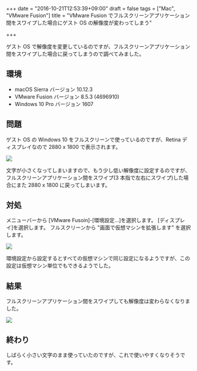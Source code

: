 +++
date = "2016-10-21T12:53:39+09:00"
draft = false
tags = ["Mac", "VMware Fusion"]
title = "VMware Fusion でフルスクリーンアプリケーション間をスワイプした場合にゲスト OS の解像度が変わってしまう"

+++

ゲスト OS で解像度を変更しているのですが、フルスクリーンアプリケーション間をスワイプした場合に戻ってしまうので調べてみました。

<!--more-->

## 環境

* macOS Sierra バージョン 10.12.3
* VMware Fusion バージョン 8.5.3 (4696910)
* Windows 10 Pro バージョン 1607

## 問題

ゲスト OS の Windows 10 をフルスクリーンで使っているのですが、Retina ディスプレイなので 2880 x 1800 で表示されます。

![](/img/52-01.png)

文字が小さくなってしまいますので、もう少し低い解像度に設定するのですが、フルスクリーンアプリケーション間をスワイプ(3 本指で左右にスワイプ)した場合にまた 2880 x 1800 に戻ってしまいます。

## 対処

メニューバーから [VMware Fusoin]-[環境設定...]を選択します。
[ディスプレイ]を選択します。
フルスクリーンから "画面で仮想マシンを拡張します" を選択します。

![](/img/52-02.png)

環境設定から設定するとすべての仮想マシンで同じ設定になるようですが、この設定は仮想マシン単位でもできるようでした。

## 結果

フルスクリーンアプリケーション間をスワイプしても解像度は変わらなくなりました。

![](/img/52-03.png)

## 終わり

しばらく小さい文字のまま使っていたのですが、これで使いやすくなりそうです。
